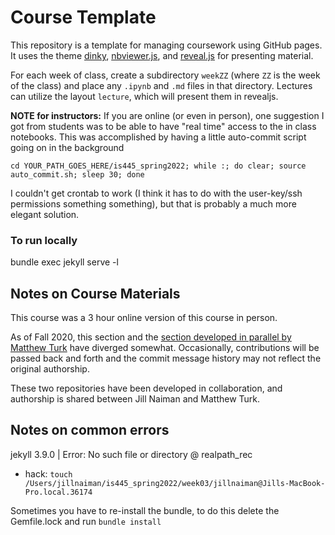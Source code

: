 # Course Template

This repository is a template for managing coursework using GitHub pages.  It
uses the theme [dinky](https://github.com/pages-themes/dinky),
[nbviewer.js](https://github.com/kokes/nbviewer.js), and
[reveal.js](https://revealjs.com/) for presenting material.

For each week of class, create a subdirectory `weekZZ` (where `ZZ` is the week
of the class) and place any `.ipynb` and `.md` files in that directory.
Lectures can utilize the layout `lecture`, which will present them in revealjs.

**NOTE for instructors:** If you are online (or even in person), one suggestion I got from students was to 
be able to have "real time" access to the in class notebooks.  This was accomplished by having a little 
auto-commit script going on in the background 

```
cd YOUR_PATH_GOES_HERE/is445_spring2022; while :; do clear; source auto_commit.sh; sleep 30; done
```

I couldn't get crontab to work (I think it has to do with the user-key/ssh permissions something something), but that is probably a much more elegant solution.

### To run locally

bundle exec jekyll serve -l


## Notes on Course Materials

This course was a 3 hour online version of this course in person.

As of Fall 2020, this section and the [section developed in parallel by Matthew Turk](https://github.com/UIUC-iSchool-DataViz/fall2020-BOG-BOU) have
diverged somewhat.  Occasionally, contributions will be passed back and forth
and the commit message history may not reflect the original authorship.

These two repositories have been developed in collaboration, and authorship is
shared between Jill Naiman and  Matthew Turk.

## Notes on common errors

jekyll 3.9.0 | Error:  No such file or directory @ realpath_rec 
 * hack: `touch /Users/jillnaiman/is445_spring2022/week03/jillnaiman@Jills-MacBook-Pro.local.36174`

Sometimes you have to re-install the bundle, to do this delete the Gemfile.lock and run `bundle install`